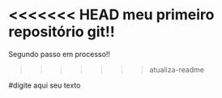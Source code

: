 <<<<<<< HEAD
meu primeiro repositório git!!
=======
Segundo passo em processo!!
>>>>>>> atualiza-readme


#digite aqui seu texto
